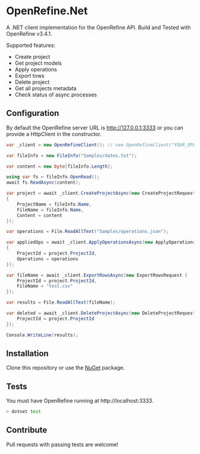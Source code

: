 # OpenRefine.Net
 
A .NET client implementation for the OpenRefine API. Build and Tested with OpenRefine v3.4.1.

Supported features:

- Create project
- Get project models
- Apply operations
- Export tows
- Delete project
- Get all projects metadata
- Check status of async processes

## Configuration
By default the OpenRefine server URL is http://127.0.0.1:3333 or you can provide a HttpClient in the constructor.

```csharp
var _client = new OpenRefineClient(); // new OpenRefineClient("YOUR_OPENREFINE_URL"); or new OpenRefineClient(_customHttpClient);

var fileInfo = new FileInfo("Samples/dates.txt");

var content = new byte[fileInfo.Length];

using var fs = fileInfo.OpenRead();
await fs.ReadAsync(content);

var project = await _client.CreateProjectAsync(new CreateProjectRequest
{
    ProjectName = fileInfo.Name,
    FileName = fileInfo.Name,
    Content = content
});

var operations = File.ReadAllText("Samples/operations.json");

var appliedOps = await _client.ApplyOperationsAsync(new ApplyOperationsRequest
{
    ProjectId = project.ProjectId,
    Operations = operations
});

var fileName = await _client.ExportRowsAsync(new ExportRowsRequest { 
    ProjectId = project.ProjectId,
    FileName = "test.csv"
});

var results = File.ReadAllText(fileName);

var deleted = await _client.DeleteProjectAsync(new DeleteProjectRequest {
    ProjectId = project.ProjectId
});

Console.WriteLine(results);
```

## Installation

Clone this repository or use the [NuGet](https://www.nuget.org/packages/OpenRefine.Net/) package.

## Tests

You must have OpenRefine running at http://localhost:3333.

```sh
> dotnet test
```

## Contribute

Pull requests with passing tests are welcome! 

